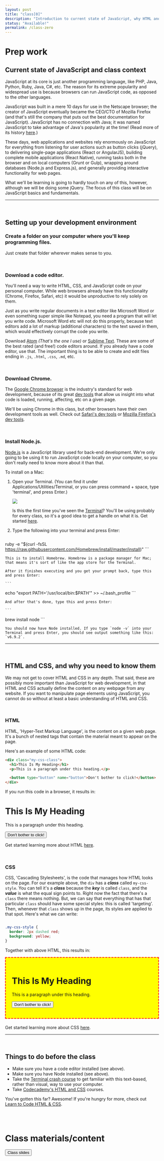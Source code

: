 ```yaml
---
layout: post
title: "class[0]"
description: "Introduction to current state of JavaScript, why HTML and CSS is necessary, and setting up a development environment."
status: "Available!"
permalink: /class-zero
---
```


<h1 class="large-header">Prep work</h1>

<h2 class="header medium-header">Current state of JavaScript and class context</h2>

JavaScript at its core is just another programming language, like PHP, Java, Python, Ruby, Java, C#, etc. The reason for its extreme popularity and widespread use is because browsers can run JavaScript code, as opposed to the other languages.

JavaScript was built in a mere 10 days for use in the Netscape browser; the creator of JavaScript eventually became the CEO/CTO of Mozilla Firefox (and that's still the company that puts out the best documentation for JavaScript). JavaScript has no connection with Java; it was named JavaScript to take advantage of Java's popularity at the time! (Read more of its history <a href="https://www.w3.org/community/webed/wiki/A_Short_History_of_JavaScript" target="blank">here</a>.)

These days, web applications and websites rely enormously on JavaScript for everything from listening for user actions such as button clicks (jQuery), to delivering single-page applications (React or AngularJS), building complete mobile applications (React Native), running tasks both in the browser and on local computers (Grunt or Gulp), wrapping around databases (Node.js and Express.js), and generally providing interactive functionality for web pages.

What we'll be learning is going to hardly touch on any of this, however, although we will be doing some jQuery. The focus of this class will be on JavaScript basics and fundamentals.

<hr>

<br>

<h2 class="header medium-header">Setting up your development environment</h2>

<h3 class="header">Create a folder on your computer where you'll keep programming files.</h3>

Just create that folder wherever makes sense to you.

<br>

<h3 class="header">Download a code editor.</h3>

You'll need a way to write HTML, CSS, and JavaScript code on your personal computer. While web browsers already have this functionality (Chrome, Firefox, Safari, etc) it would be unproductive to rely solely on them.

Just as you write regular documents in a text editor like Microsoft Word or even something super simple like Notepad, you need a program that will let you write code. Microsoft Word etc will not do this properly, because text editors add a lot of markup (additional characters) to the text saved in them, which would effectively corrupt the code you write.

Download <a href="https://atom.io/" target="blank">Atom</a> *(That's the one I use)* or <a href="https://www.sublimetext.com/download" target="blank">Sublime Text</a>. These are some of the best rated (and free!) code editors around. If you already have a code editor, use that. The important thing is to be able to create and edit files ending in `.js`, `.html`, `.css`, `.md`, etc.

<br>

<h3 class="header small-header">Download Chrome.</h3>

The <a href="https://www.google.com/chrome/browser/desktop/" target="blank">Google Chrome browser</a> is the industry's standard for web development, because of its great <a href="https://developers.google.com/web/tools/chrome-devtools/" target="blank">dev tools</a> that allow us insight into what code is loaded, running, affecting, etc on a given page.

We'll be using Chrome in this class, but other browsers have their own development tools as well. Check out <a href="https://developer.apple.com/library/content/documentation/AppleApplications/Conceptual/Safari_Developer_Guide/GettingStarted/GettingStarted.html" target="blank">Safari's dev tools</a> or <a href="https://developer.mozilla.org/en-US/docs/Tools" target="blank">Mozilla Firefox's dev tools</a>.

<br>

<h3 class="header">Install Node.js.</h3>

<a href="https://nodejs.org/en/" target="blank">Node.js</a> is a JavaScript library used for back-end development. We're only going to be using it to run JavaScript code locally on your computer, so you don't really need to know more about it than that.

To install on a Mac:

1. Open your Terminal. (You can find it under Applications/Utilities/Terminal, or you can press  command + space, type 'terminal', and press Enter.)

    <img src="{{ site.baseurl }}/assets/production/images/terminal.jpg">

    Is this the first time you've seen the <a href="http://www.macworld.co.uk/feature/mac-software/get-more-out-of-os-x-terminal-3608274/" target="blank">Terminal</a>? You'll be using probably for every class, so it's a good idea to get a handle on what it is. Get started <a target="blank" href="http://stackforyourself.com/comp-sci/2016/10/01/command-line/">here</a>.

2. Type the following into your terminal and press Enter:

    ```
ruby -e "$(curl -fsSL https://raw.githubusercontent.com/Homebrew/install/master/install)"
    ```

    This is to install Homebrew. Homebrew is a package manager for Mac; that means it's sort of like the app store for the Terminal.

    After it finishes executing and you get your prompt back, type this and press Enter:

    ```
echo "export PATH='/usr/local/bin:$PATH'" >> ~/.bash_profile
    ```

    And after that's done, type this and press Enter:

    ```
brew install node
    ```

    You should now have Node installed. If you type `node -v` into your Terminal and press Enter, you should see output something like this: `v6.9.2`.

<hr>

<br>

<h2 class="header medium-header">HTML and CSS, and why you need to know them</h2>

We may not get to cover HTML and CSS in any depth. That said, these are possibly more important than JavaScript for web development, in that HTML and CSS actually define the content on any webpage from any website. If you want to manipulate page elements using JavaScript, you cannot do so without at least a basic understanding of HTML and CSS.

<br>

<h3 class="header">HTML</h3>

HTML, 'Hyper-Text Markup Language', is the content on a given web page. It's a bunch of nested tags that contain the material meant to appear on the page.

Here's an example of some HTML code:

```html
<div class="my-css-class">
  <h1>This Is My Heading</h1>
  <p>This is a paragraph under this heading.</p>

  <button type="button" name="button">Don't bother to click!</button>
</div>
```

If you run this code in a browser, it results in:

<div class="my-css-class">
  <h1 class="header medium-header">This Is My Heading</h1>
  <p>This is a paragraph under this heading.</p>

  <button type="button" name="button">Don't bother to click!</button>
</div>

Get started learning more about HTML <a href="https://www.w3schools.com/html/html_intro.asp" target="blank">here</a>.

<br>

<h3 class="header">CSS</h3>

CSS, 'Cascading Stylesheets', is the code that manages how HTML looks on the page. For our example above, the `div` has a ***class*** called `my-css-style`. You can tell it's a ***class*** because the ***key*** is called `class`, and the ***value*** is what the equal sign points to. Right now the fact that there's a `class` there means nothing. But, we can say that everything that has that particular `class` should have some special styles: this is called 'targeting'. Then, whenever that `class` shows up in the page, its styles are applied to that spot. Here's what we can write:

```css

.my-css-style {
  border: 2px dashed red;
  background: yellow;
}

```

Together with above HTML, this results in:

<div class="my-css-class" style="padding:20px;margin-bottom:20px;border:2px dashed red;background:yellow;">
  <h1 class="header medium-header">This Is My Heading</h1>
  <p>This is a paragraph under this heading.</p>

  <button type="button" name="button">Don't bother to click!</button>
</div>

Get started learning more about CSS <a href="https://www.w3schools.com/css/css_intro.asp" target="blank">here</a>.

<hr>
<br>

<h2 class="header medium-header">Things to do before the class</h2>

- Make sure you have a code editor installed (see above).
- Make sure you have Node installed (see above).
- Take the <a href="https://learnpythonthehardway.org/book/appendixa.html" target="blank">Terminal crash course</a> to get familiar with this text-based, rather than visual, way to use your computer.
- Take <a href="https://www.codecademy.com" target="blank">Codecademy's HTML and CSS</a> courses.

You've gotten this far? Awesome! If you're hungry for more, check out <a href="http://learn.shayhowe.com/html-css/" target="blank">Learn to Code HTML & CSS</a>.

<br><br>

<h1 class="large-header">Class materials/content</h1>

<a class="get-slides-link" href="{{ site.baseurl }}/class-zero-slides"><button>Class slides</button></a>

<br><br>
